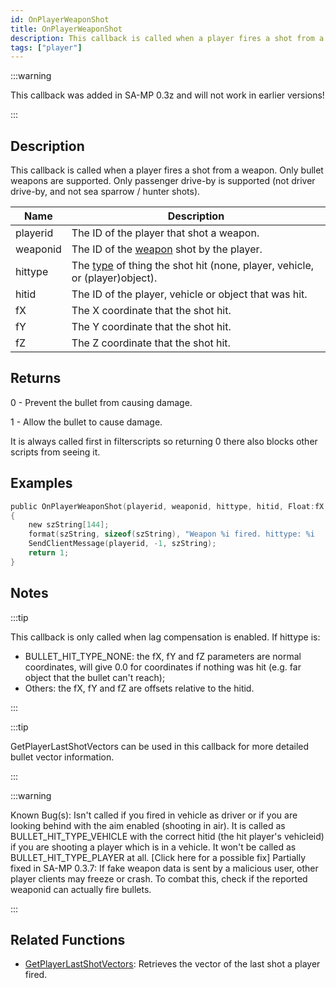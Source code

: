 ```yaml
---
id: OnPlayerWeaponShot
title: OnPlayerWeaponShot
description: This callback is called when a player fires a shot from a weapon.
tags: ["player"]
---
```


:::warning

This callback was added in SA-MP 0.3z and will not work in earlier versions!

:::

## Description

This callback is called when a player fires a shot from a weapon. Only bullet weapons are supported. Only passenger drive-by is supported (not driver drive-by, and not sea sparrow / hunter shots).

| Name     | Description                                                                                               |
| -------- | --------------------------------------------------------------------------------------------------------- |
| playerid | The ID of the player that shot a weapon.                                                                  |
| weaponid | The ID of the [weapon](../resources/weaponids) shot by the player.                                        |
| hittype  | The [type](../resources/bullethittypes) of thing the shot hit (none, player, vehicle, or (player)object). |
| hitid    | The ID of the player, vehicle or object that was hit.                                                     |
| fX       | The X coordinate that the shot hit.                                                                       |
| fY       | The Y coordinate that the shot hit.                                                                       |
| fZ       | The Z coordinate that the shot hit.                                                                       |

## Returns

0 - Prevent the bullet from causing damage.

1 - Allow the bullet to cause damage.

It is always called first in filterscripts so returning 0 there also blocks other scripts from seeing it.

## Examples

```c
public OnPlayerWeaponShot(playerid, weaponid, hittype, hitid, Float:fX, Float:fY, Float:fZ)
{
    new szString[144];
    format(szString, sizeof(szString), "Weapon %i fired. hittype: %i   hitid: %i   pos: %f, %f, %f", weaponid, hittype, hitid, fX, fY, fZ);
    SendClientMessage(playerid, -1, szString);
    return 1;
}
```

## Notes

:::tip

This callback is only called when lag compensation is enabled.
If hittype is:

- BULLET_HIT_TYPE_NONE: the fX, fY and fZ parameters are normal coordinates, will give 0.0 for coordinates if nothing was hit (e.g. far object that the bullet can't reach);
- Others: the fX, fY and fZ are offsets relative to the hitid.

:::

:::tip

GetPlayerLastShotVectors can be used in this callback for more detailed bullet vector information.

:::

:::warning

Known Bug(s):
Isn't called if you fired in vehicle as driver or if you are looking behind with the aim enabled (shooting in air).
It is called as BULLET_HIT_TYPE_VEHICLE with the correct hitid (the hit player's vehicleid) if you are shooting a player which is in a vehicle. It won't be called as BULLET_HIT_TYPE_PLAYER at all. [Click here for a possible fix]
Partially fixed in SA-MP 0.3.7: If fake weapon data is sent by a malicious user, other player clients may freeze or crash. To combat this, check if the reported weaponid can actually fire bullets.

:::

## Related Functions

- [GetPlayerLastShotVectors](../functions/GetPlayerLastShotVectors): Retrieves the vector of the last shot a player fired.
